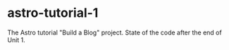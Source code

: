 # astro-tutorial-1

The Astro tutorial "Build a Blog" project. State of the code after the end of Unit 1.